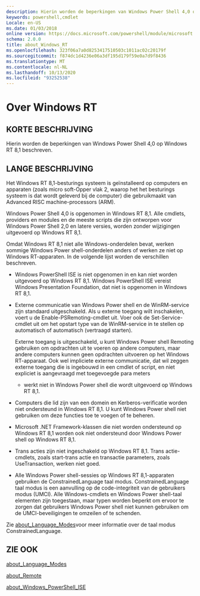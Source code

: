 ```yaml
---
description: Hierin worden de beperkingen van Windows Power Shell 4,0 op Windows RT 8,1 beschreven.
keywords: powershell,cmdlet
Locale: en-US
ms.date: 01/03/2018
online version: https://docs.microsoft.com/powershell/module/microsoft.powershell.core/about/about_windows_rt?view=powershell-5.1&WT.mc_id=ps-gethelp
schema: 2.0.0
title: about_Windows_RT
ms.openlocfilehash: 323f06a7a0d8253417510503c1011ac02c20179f
ms.sourcegitcommit: f874dc1d4236e06a3df195d179f59e0a7d9f8436
ms.translationtype: MT
ms.contentlocale: nl-NL
ms.lasthandoff: 10/13/2020
ms.locfileid: "93252538"
---
```

# <a name="about-windows-rt"></a>Over Windows RT

## <a name="short-description"></a>KORTE BESCHRIJVING

Hierin worden de beperkingen van Windows Power Shell 4,0 op Windows RT 8,1 beschreven.

## <a name="long-description"></a>LANGE BESCHRIJVING

Het Windows RT 8,1-besturings systeem is geïnstalleerd op computers en apparaten (zoals micro soft-Opper vlak 2, waarop het het besturings systeem is dat wordt geleverd bij de computer) die gebruikmaakt van Advanced RISC machine-processors (ARM).

Windows Power Shell 4,0 is opgenomen in Windows RT 8,1. Alle cmdlets, providers en modules en de meeste scripts die zijn ontworpen voor Windows Power Shell 2,0 en latere versies, worden zonder wijzigingen uitgevoerd op Windows RT 8,1.

Omdat Windows RT 8,1 niet alle Windows-onderdelen bevat, werken sommige Windows Power shell-onderdelen anders of werken ze niet op Windows RT-apparaten. In de volgende lijst worden de verschillen beschreven.

- Windows PowerShell ISE is niet opgenomen in en kan niet worden uitgevoerd op Windows RT 8,1.
  Windows PowerShell ISE vereist Windows Presentation Foundation, dat niet is opgenomen in Windows RT 8,1.

- Externe communicatie van Windows Power shell en de WinRM-service zijn standaard uitgeschakeld.
  Als u externe toegang wilt inschakelen, voert u de Enable-PSRemoting-cmdlet uit. Voer ook de Set-Service-cmdlet uit om het opstart type van de WinRM-service in te stellen op automatisch of automatisch (vertraagd starten).

  Externe toegang is uitgeschakeld, u kunt Windows Power shell Remoting gebruiken om opdrachten uit te voeren op andere computers, maar andere computers kunnen geen opdrachten uitvoeren op het Windows RT-apparaat. Ook wel impliciete externe communicatie, dat wil zeggen externe toegang die is ingebouwd in een cmdlet of script, en niet expliciet is aangevraagd met toegevoegde para meters
  - werkt niet in Windows Power shell die wordt uitgevoerd op Windows RT 8,1.

- Computers die lid zijn van een domein en Kerberos-verificatie worden niet ondersteund in Windows RT 8,1. U kunt Windows Power shell niet gebruiken om deze functies toe te voegen of te beheren.

- Microsoft .NET Framework-klassen die niet worden ondersteund op Windows RT 8,1 worden ook niet ondersteund door Windows Power shell op Windows RT 8,1.

- Trans acties zijn niet ingeschakeld op Windows RT 8,1. Trans actie-cmdlets, zoals start-trans actie en transactie parameters, zoals UseTransaction, werken niet goed.

- Alle Windows Power shell-sessies op Windows RT 8,1-apparaten gebruiken de ConstrainedLanguage taal modus. ConstrainedLanguage taal modus is een aanvulling op de code-integriteit van de gebruikers modus (UMCI). Alle Windows-cmdlets en Windows Power shell-taal elementen zijn toegestaan, maar typen worden beperkt om ervoor te zorgen dat gebruikers Windows Power shell niet kunnen gebruiken om de UMCI-beveiligingen te omzeilen of te schenden.

Zie [about_Language_Modes](about_Language_Modes.md)voor meer informatie over de taal modus ConstrainedLanguage.

## <a name="see-also"></a>ZIE OOK

[about_Language_Modes](about_Language_Modes.md)

[about_Remote](about_Remote.md)

[about_Windows_PowerShell_ISE](about_Windows_PowerShell_ISE.md)
